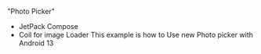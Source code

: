"Photo Picker" 
* JetPack Compose
* Coil for image Loader
This example is how to Use new Photo picker with Android 13
